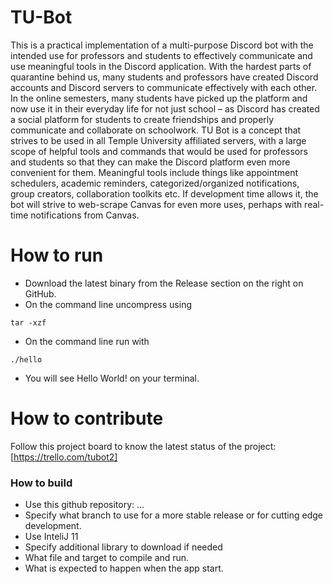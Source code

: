 # TU-Bot
This is a practical implementation of a multi-purpose Discord bot with the intended use for professors and students to effectively communicate and use meaningful tools in the Discord application. With the hardest parts of quarantine behind us, many students and professors have created Discord accounts and Discord servers to communicate effectively with each other. In the online semesters, many students have picked up the platform and now use it in their everyday life for not just school – as Discord has created a social platform for students to create friendships and properly communicate and collaborate on schoolwork. TU Bot is a concept that strives to be used in all Temple University affiliated servers, with a large scope of helpful tools and commands that would be used for professors and students so that they can make the Discord platform even more convenient for them. Meaningful tools include things like appointment schedulers, academic reminders, categorized/organized notifications, group creators, collaboration toolkits etc. If development time allows it, the bot will strive to web-scrape Canvas for even more uses, perhaps with real-time notifications from Canvas.

# How to run   
- Download the latest binary from the Release section on the right on GitHub.  
- On the command line uncompress using
```
tar -xzf  
```
- On the command line run with
```
./hello
```
- You will see Hello World! on your terminal. 

# How to contribute
Follow this project board to know the latest status of the project: [https://trello.com/tubot2]  

### How to build
- Use this github repository: ... 
- Specify what branch to use for a more stable release or for cutting edge development.  
- Use InteliJ 11
- Specify additional library to download if needed 
- What file and target to compile and run. 
- What is expected to happen when the app start. 
